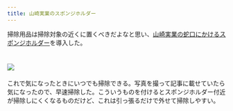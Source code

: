 ```yaml
---
title: 山崎実業のスポンジホルダー
---
```

掃除用品は掃除対象の近くに置くべきだよなと思い、[山崎実業の蛇口にかけるスポンジホルダー](https://www.amazon.co.jp/dp/B07MM4GC6P)を導入した。

![](https://lh3.googleusercontent.com/5wc364FQUSHoOBEfx_NZzj9Lhe5h5T_cp9y18CVx5Gi-D_6Vquiwb9PpBipB2F4-MIyjMVQUPaQGCdnGbCJge8vTXpCamPQID6C7wiERwyAzlYL8kJ_kfYN3bvmKTmNct8lvyBmN6ZC_wjjMXjcpcZ_OkY-95Nhi1rC5PL1kBjB508oEN3REzUe6)
===============================================================================================================================================================================================================================

これで気になったときにいつでも掃除できる。写真を撮って記事に載せていたら気になったので、早速掃除した。こういうものを付けるとスポンジホルダー付近が掃除しにくくなるものだけど、これは引っ張るだけで外せて掃除しやすい。
